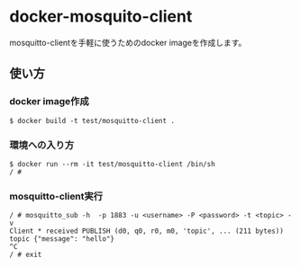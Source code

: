 # docker-mosquito-client

mosquitto-clientを手軽に使うためのdocker imageを作成します。

## 使い方

### docker image作成

```
$ docker build -t test/mosquitto-client .
```

### 環境への入り方

```
$ docker run --rm -it test/mosquitto-client /bin/sh
/ #
```

### mosquitto-client実行

```
/ # mosquitto_sub -h  -p 1883 -u <username> -P <password> -t <topic> -v
Client * received PUBLISH (d0, q0, r0, m0, 'topic', ... (211 bytes))
topic {"message": "hello"}
^C
/ # exit
```
